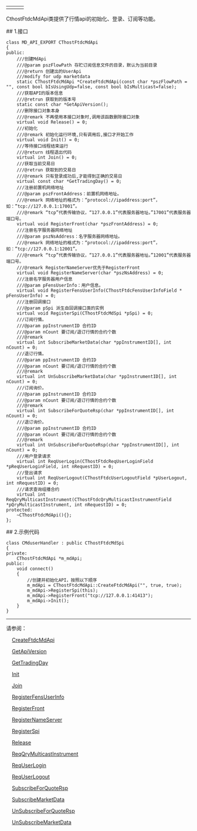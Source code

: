 <table border="0" cellspacing="0" class="square-block" id=""><tbody border="0"><tr border="0"><td class="square-block-left"></td><td class="square-block-content"><div>

</div></td><td class="square-block-right"></td></tr></tbody></table>
<p>CthostFtdcMdApi类提供了行情api的初始化、登录、订阅等功能。</p>
<span class="anchor" id="17dce9bd-40eb-4670-ba80-22beca28abd2"></span>
## 1.接口
<pre><code>class MD_API_EXPORT CThostFtdcMdApi
{
public:
    ///创建MdApi
    ///@param pszFlowPath 存贮订阅信息文件的目录，默认为当前目录
    ///@return 创建出的UserApi
    ///modify for udp marketdata
    static CThostFtdcMdApi *CreateFtdcMdApi(const char *pszFlowPath = "", const bool bIsUsingUdp=false, const bool bIsMulticast=false);
    ///获取API的版本信息
    ///@retrun 获取到的版本号
    static const char *GetApiVersion();
    ///删除接口对象本身
    ///@remark 不再使用本接口对象时,调用该函数删除接口对象
    virtual void Release() = 0;
    ///初始化
    ///@remark 初始化运行环境,只有调用后,接口才开始工作
    virtual void Init() = 0;
    ///等待接口线程结束运行
    ///@return 线程退出代码
    virtual int Join() = 0;
    ///获取当前交易日
    ///@retrun 获取到的交易日
    ///@remark 只有登录成功后,才能得到正确的交易日
    virtual const char *GetTradingDay() = 0;
    ///注册前置机网络地址
    ///@param pszFrontAddress：前置机网络地址。
    ///@remark 网络地址的格式为：“protocol://ipaddress:port”，如：”tcp://127.0.0.1:17001”。 
    ///@remark “tcp”代表传输协议，“127.0.0.1”代表服务器地址。”17001”代表服务器端口号。
    virtual void RegisterFront(char *pszFrontAddress) = 0;
    ///注册名字服务器网络地址
    ///@param pszNsAddress：名字服务器网络地址。
    ///@remark 网络地址的格式为：“protocol://ipaddress:port”，如：”tcp://127.0.0.1:12001”。 
    ///@remark “tcp”代表传输协议，“127.0.0.1”代表服务器地址。”12001”代表服务器端口号。
    ///@remark RegisterNameServer优先于RegisterFront
    virtual void RegisterNameServer(char *pszNsAddress) = 0;
    ///注册名字服务器用户信息
    ///@param pFensUserInfo：用户信息。
    virtual void RegisterFensUserInfo(CThostFtdcFensUserInfoField * pFensUserInfo) = 0;
    ///注册回调接口
    ///@param pSpi 派生自回调接口类的实例
    virtual void RegisterSpi(CThostFtdcMdSpi *pSpi) = 0;
    ///订阅行情。
    ///@param ppInstrumentID 合约ID  
    ///@param nCount 要订阅/退订行情的合约个数
    ///@remark 
    virtual int SubscribeMarketData(char *ppInstrumentID[], int nCount) = 0;
    ///退订行情。
    ///@param ppInstrumentID 合约ID  
    ///@param nCount 要订阅/退订行情的合约个数
    ///@remark 
    virtual int UnSubscribeMarketData(char *ppInstrumentID[], int nCount) = 0;
    ///订阅询价。
    ///@param ppInstrumentID 合约ID  
    ///@param nCount 要订阅/退订行情的合约个数
    ///@remark 
    virtual int SubscribeForQuoteRsp(char *ppInstrumentID[], int nCount) = 0;
    ///退订询价。
    ///@param ppInstrumentID 合约ID  
    ///@param nCount 要订阅/退订行情的合约个数
    ///@remark 
    virtual int UnSubscribeForQuoteRsp(char *ppInstrumentID[], int nCount) = 0;
    ///用户登录请求
    virtual int ReqUserLogin(CThostFtdcReqUserLoginField *pReqUserLoginField, int nRequestID) = 0;
    ///登出请求
    virtual int ReqUserLogout(CThostFtdcUserLogoutField *pUserLogout, int nRequestID) = 0;
    ///请求查询组播合约
    virtual int ReqQryMulticastInstrument(CThostFtdcQryMulticastInstrumentField *pQryMulticastInstrument, int nRequestID) = 0;
protected:
    ~CThostFtdcMdApi(){};
};
</code></pre>
<span class="anchor" id="b70acc04-4398-4aac-bc2e-1f86b5f8d8ca"></span>
## 2.示例代码
<pre><code>class CMduserHandler : public CThostFtdcMdSpi
{
private:
    CThostFtdcMdApi *m_mdApi;
public:
    void connect()
    {
        //创建并初始化API，按照以下顺序
        m_mdApi = CThostFtdcMdApi::CreateFtdcMdApi("", true, true);
        m_mdApi-&gt;RegisterSpi(this);
        m_mdApi-&gt;RegisterFront("tcp://127.0.0.1:41413");
        m_mdApi-&gt;Init();
    }
}
</code></pre>
<div class="sub-links-list" style="text-indent:0px;"><hr class="SubLinksListLine"/>
<p class="sub-links-list-header">请参阅：</p>
<p class="sub-links-paragraph">    <a class="sub-links-action" href="../CREATEFTDCMDAPI/">CreateFtdcMdApi</a></p>
<p class="sub-links-paragraph">    <a class="sub-links-action" href="../GETAPIVERSION/">GetApiVersion</a></p>
<p class="sub-links-paragraph">    <a class="sub-links-action" href="../GETTRADINGDAY/">GetTradingDay</a></p>
<p class="sub-links-paragraph">    <a class="sub-links-action" href="../INIT/">Init</a></p>
<p class="sub-links-paragraph">    <a class="sub-links-action" href="../JOIN/">Join</a></p>
<p class="sub-links-paragraph">    <a class="sub-links-action" href="../REGISTERFENSUSERINFO/">RegisterFensUserInfo</a></p>
<p class="sub-links-paragraph">    <a class="sub-links-action" href="../REGISTERFRONT/">RegisterFront</a></p>
<p class="sub-links-paragraph">    <a class="sub-links-action" href="../REGISTERNAMESERVER/">RegisterNameServer</a></p>
<p class="sub-links-paragraph">    <a class="sub-links-action" href="../REGISTERSPI/">RegisterSpi</a></p>
<p class="sub-links-paragraph">    <a class="sub-links-action" href="../RELEASE/">Release</a></p>
<p class="sub-links-paragraph">    <a class="sub-links-action" href="../REQQRYMULTICASTINSTRUMENT/">ReqQryMulticastInstrument</a></p>
<p class="sub-links-paragraph">    <a class="sub-links-action" href="../REQUSERLOGIN/">ReqUserLogin</a></p>
<p class="sub-links-paragraph">    <a class="sub-links-action" href="../REQUSERLOGOUT/">ReqUserLogout</a></p>
<p class="sub-links-paragraph">    <a class="sub-links-action" href="../SUBSCRIBEFORQUOTERSP/">SubscribeForQuoteRsp</a></p>
<p class="sub-links-paragraph">    <a class="sub-links-action" href="../SUBSCRIBEMARKETDATA/">SubscribeMarketData</a></p>
<p class="sub-links-paragraph">    <a class="sub-links-action" href="../UNSUBSCRIBEFORQUOTERSP/">UnSubscribeForQuoteRsp</a></p>
<p class="sub-links-paragraph">    <a class="sub-links-action" href="../UNSUBSCRIBEMARKETDATA/">UnSubscribeMarketData</a></p>
</div>
